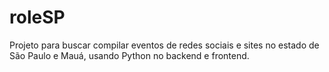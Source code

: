 # roleSP
Projeto para buscar compilar eventos de redes sociais e sites no estado de São Paulo e Mauá, usando Python no backend e frontend.

